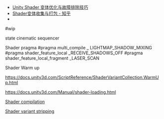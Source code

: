 - [Unity Shader 变体优化与故障排除技巧](https://mp.weixin.qq.com/s/0l6SkXNwuoRzFt9Xg0ZV4A)
- [Shader变体收集与打包 - 知乎](https://zhuanlan.zhihu.com/p/68888831)
- 
#wip 

state cinematic sequencer

Shader pragma
#pragma multi_compile _ LIGHTMAP_SHADOW_MIXING
#pragma shader_feature_local _RECEIVE_SHADOWS_OFF
#pragma shader_feature_local_fragment _LASER_SCAN

Shader Warm up

https://docs.unity3d.com/ScriptReference/ShaderVariantCollection.WarmUp.html

https://docs.unity3d.com/Manual/shader-loading.html

[Shader compilation](https://docs.unity3d.com/Manual/shader-compilation.html)

[Shader variant stripping](https://docs.unity3d.com/Manual/shader-variant-stripping.html)
